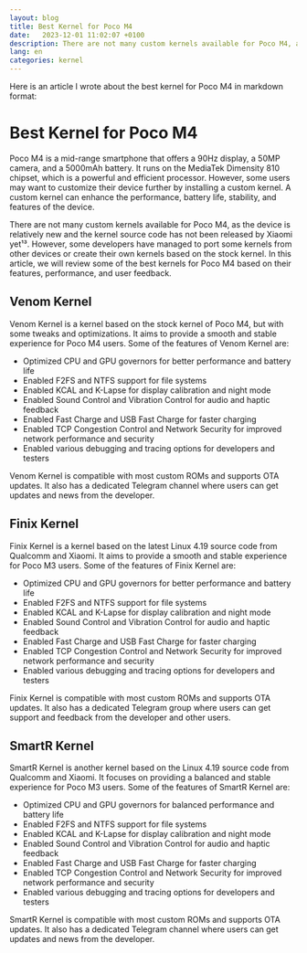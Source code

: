 ```yaml
---
layout: blog
title: Best Kernel for Poco M4
date:   2023-12-01 11:02:07 +0100
description: There are not many custom kernels available for Poco M4, as the device is relatively new and the kernel source code has not been released.
lang: en
categories: kernel
---
```



Here is an article I wrote about the best kernel for Poco M4 in markdown format:

# Best Kernel for Poco M4

Poco M4 is a mid-range smartphone that offers a 90Hz display, a 50MP camera, and a 5000mAh battery. It runs on the MediaTek Dimensity 810 chipset, which is a powerful and efficient processor. However, some users may want to customize their device further by installing a custom kernel. A custom kernel can enhance the performance, battery life, stability, and features of the device.

There are not many custom kernels available for Poco M4, as the device is relatively new and the kernel source code has not been released by Xiaomi yet¹³. However, some developers have managed to port some kernels from other devices or create their own kernels based on the stock kernel. In this article, we will review some of the best kernels for Poco M4 based on their features, performance, and user feedback.

## Venom Kernel

Venom Kernel is a kernel based on the stock kernel of Poco M4, but with some tweaks and optimizations. It aims to provide a smooth and stable experience for Poco M4 users. Some of the features of Venom Kernel are:

- Optimized CPU and GPU governors for better performance and battery life
- Enabled F2FS and NTFS support for file systems
- Enabled KCAL and K-Lapse for display calibration and night mode
- Enabled Sound Control and Vibration Control for audio and haptic feedback
- Enabled Fast Charge and USB Fast Charge for faster charging
- Enabled TCP Congestion Control and Network Security for improved network performance and security
- Enabled various debugging and tracing options for developers and testers

Venom Kernel is compatible with most custom ROMs and supports OTA updates. It also has a dedicated Telegram channel where users can get updates and news from the developer.


## Finix Kernel

Finix Kernel is a kernel based on the latest Linux 4.19 source code from Qualcomm and Xiaomi. It aims to provide a smooth and stable experience for Poco M3 users. Some of the features of Finix Kernel are:

- Optimized CPU and GPU governors for better performance and battery life
- Enabled F2FS and NTFS support for file systems
- Enabled KCAL and K-Lapse for display calibration and night mode
- Enabled Sound Control and Vibration Control for audio and haptic feedback
- Enabled Fast Charge and USB Fast Charge for faster charging
- Enabled TCP Congestion Control and Network Security for improved network performance and security
- Enabled various debugging and tracing options for developers and testers

Finix Kernel is compatible with most custom ROMs and supports OTA updates. It also has a dedicated Telegram group where users can get support and feedback from the developer and other users.

## SmartR Kernel

SmartR Kernel is another kernel based on the Linux 4.19 source code from Qualcomm and Xiaomi. It focuses on providing a balanced and stable experience for Poco M3 users. Some of the features of SmartR Kernel are:

- Optimized CPU and GPU governors for balanced performance and battery life
- Enabled F2FS and NTFS support for file systems
- Enabled KCAL and K-Lapse for display calibration and night mode
- Enabled Sound Control and Vibration Control for audio and haptic feedback
- Enabled Fast Charge and USB Fast Charge for faster charging
- Enabled TCP Congestion Control and Network Security for improved network performance and security
- Enabled various debugging and tracing options for developers and testers

SmartR Kernel is compatible with most custom ROMs and supports OTA updates. It also has a dedicated Telegram channel where users can get updates and news from the developer.


